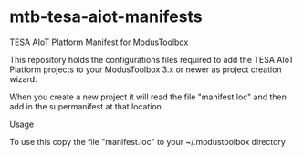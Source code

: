 # mtb-tesa-aiot-manifests
TESA AIoT Platform Manifest for ModusToolbox

This repository holds the configurations files required to add the TESA AIoT Platform projects to your ModusToolbox 3.x or newer as project creation wizard.

When you create a new project it will read the file "manifest.loc" and then add in the supermanifest at that location.

Usage

To use this copy the file "manifest.loc" to your ~/.modustoolbox directory
